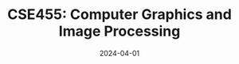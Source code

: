 ---
title: "CSE455: Computer Graphics and Image Processing"
collection: teaching
type: "Fall'23"
#permalink: /teaching/2014-spring-teaching-1
venue: "Premier University, Department of Computer Science & Engineering"
date: 2024-04-01
location: "Chittagong, Bangladesh"
---